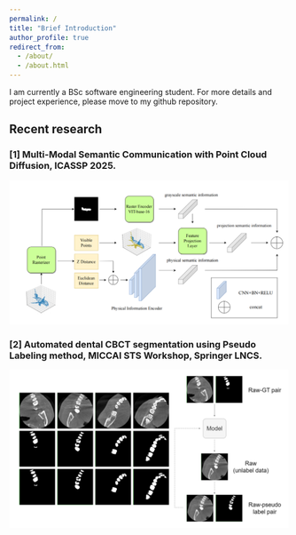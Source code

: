 ```yaml
---
permalink: /
title: "Brief Introduction"
author_profile: true
redirect_from: 
  - /about/
  - /about.html
---
```


I am currently a BSc software engineering student. For more details and project experience, please move to my github repository. 



## Recent research
### [1] Multi-Modal Semantic Communication with Point Cloud Diffusion, ICASSP 2025.

![pc](../images/pc_encoder.png)

### [2] Automated dental CBCT segmentation using Pseudo Labeling method, MICCAI STS Workshop, Springer LNCS.

![pse](../images/pse.png)



